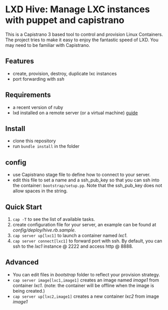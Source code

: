 # LXD Hive: Manage LXC instances with puppet and capistrano

This is a Capistrano 3 based tool to control and provision Linux Containers. The project tries to make it easy to enjoy the fantastic speed of LXD. You may need to be familiar with Capistrano.


## Features

- create, provision, destroy, duplicate lxc instances
- port forwarding with *ssh*

## Requirements

- a recent version of ruby
- lxd installed on a remote server (or a virtual machine) [guide](https://linuxcontainers.org/lxd/getting-started-cli/)

## Install

- clone this repository
- run `bundle install` in the folder

## config

- use Capistrano stage file to define how to connect to your server.
- edit this file to set a name and a ssh_pub_key so that you can ssh into the container: `bootstrap/setup.pp`. Note that the ssh_pub_key does not allow spaces in the string.

## Quick Start

1. `cap -T` to see the list of available tasks.
2. create configuration file for your server, an example can be found at *config/deploy/hive.rb.sample*.
3. `cap server up[lxc1]` to launch a container named *lxc1*.
4. `cap server connect[lxc1]` to forward port with ssh. By default, you can ssh to the *lxc1* instance @ 2222 and access http @ 8888.

## Advanced

- You can edit files in *bootstrap* folder to reflect your provision strategy.
- `cap server image[lxc1,image1]` creates an image named *image1* from container *lxc1*. (note: the container will be offline when the image is being created.)
- `cap server up[lxc2,image1]` creates a new container *lxc2* from image *image1*

